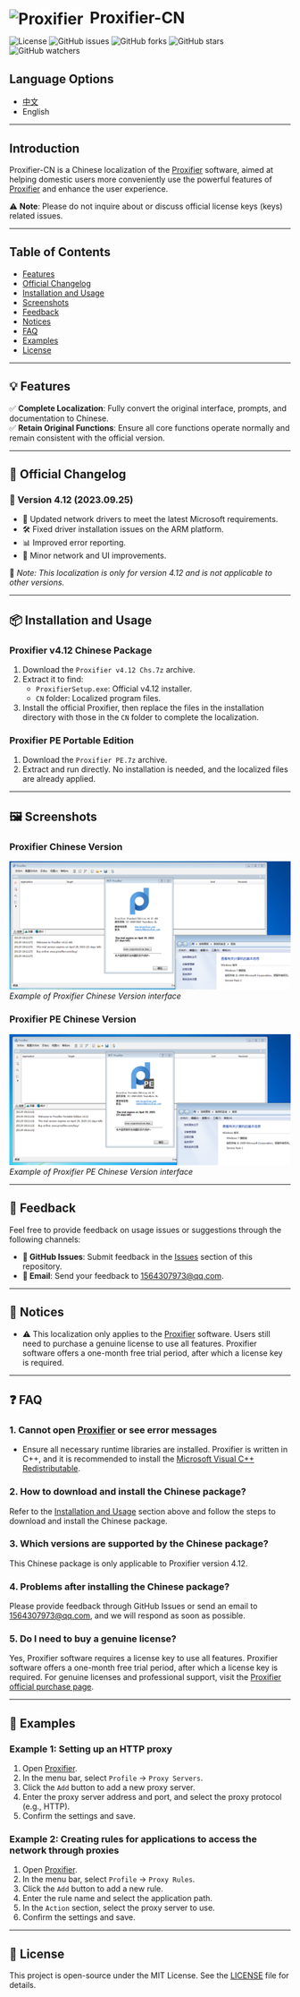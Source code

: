 <div style="display: flex; align-items: center;">
  <h1 style="margin: 0;">
    <img src="https://www.proxifier.com/favicon.png" alt="Proxifier" style="width:32px; vertical-align:middle; margin-right: 5px;">
    Proxifier-CN
  </h1>
</div>

![License](https://img.shields.io/badge/license-MIT-blue.svg)
![GitHub issues](https://img.shields.io/github/issues/1564307973/Proxifier-CN)
![GitHub forks](https://img.shields.io/github/forks/1564307973/Proxifier-CN)
![GitHub stars](https://img.shields.io/github/stars/1564307973/Proxifier-CN)
![GitHub watchers](https://img.shields.io/github/watchers/1564307973/Proxifier-CN)

## Language Options

- [中文](README_CN.md)
- English

---

## Introduction

Proxifier-CN is a Chinese localization of the [Proxifier](https://www.proxifier.com/) software, aimed at helping domestic users more conveniently use the powerful features of [Proxifier](https://www.proxifier.com/) and enhance the user experience.

⚠ **Note**: Please do not inquire about or discuss official license keys (keys) related issues.

---

## Table of Contents

- [Features](#features)
- [Official Changelog](#official-changelog)
- [Installation and Usage](#installation-and-usage)
- [Screenshots](#screenshots)
- [Feedback](#feedback)
- [Notices](#notices)
- [FAQ](#faq)
- [Examples](#examples)
- [License](#license)

---

## 💡 Features

✅ **Complete Localization**: Fully convert the original interface, prompts, and documentation to Chinese.  
✅ **Retain Original Functions**: Ensure all core functions operate normally and remain consistent with the official version.  

---

## 📝 Official Changelog

### 📅 Version 4.12 (2023.09.25)
- 🔧 Updated network drivers to meet the latest Microsoft requirements.
- 🛠 Fixed driver installation issues on the ARM platform.
- 📊 Improved error reporting.
- 🎨 Minor network and UI improvements.

📢 *Note: This localization is only for version 4.12 and is not applicable to other versions.*

---

## 📦 Installation and Usage

### Proxifier v4.12 Chinese Package

1. Download the `Proxifier v4.12 Chs.7z` archive.
2. Extract it to find:
   - `ProxifierSetup.exe`: Official v4.12 installer.
   - `CN` folder: Localized program files.
3. Install the official Proxifier, then replace the files in the installation directory with those in the `CN` folder to complete the localization.

### Proxifier PE Portable Edition

1. Download the `Proxifier PE.7z` archive.
2. Extract and run directly. No installation is needed, and the localized files are already applied.

---

## 🖼️ Screenshots

### Proxifier Chinese Version
![Proxifier Chinese Version](Proxifier%202025-03-29%20191255.png)
*Example of Proxifier Chinese Version interface*

### Proxifier PE Chinese Version
![Proxifier PE Chinese Version](Proxifier%20PE%202025-03-29%20191144.png)
*Example of Proxifier PE Chinese Version interface*

---

## 📮 Feedback

Feel free to provide feedback on usage issues or suggestions through the following channels:
- **🐛 GitHub Issues**: Submit feedback in the [Issues](https://github.com/1564307973/Proxifier-CN/issues) section of this repository.
- **📧 Email**: Send your feedback to [1564307973@qq.com](mailto:1564307973@qq.com).

---

## 📢 Notices

- ⚠ This localization only applies to the [Proxifier](https://www.proxifier.com/) software. Users still need to purchase a genuine license to use all features. Proxifier software offers a one-month free trial period, after which a license key is required.

---

## ❓ FAQ

### 1. Cannot open [Proxifier](https://www.proxifier.com/) or see error messages
- Ensure all necessary runtime libraries are installed. Proxifier is written in C++, and it is recommended to install the [Microsoft Visual C++ Redistributable](https://learn.microsoft.com/en-us/cpp/windows/latest-supported-vc-redist).

### 2. How to download and install the Chinese package?
Refer to the [Installation and Usage](#installation-and-usage) section above and follow the steps to download and install the Chinese package.

### 3. Which versions are supported by the Chinese package?
This Chinese package is only applicable to Proxifier version 4.12.

### 4. Problems after installing the Chinese package?
Please provide feedback through GitHub Issues or send an email to [1564307973@qq.com](mailto:1564307973@qq.com), and we will respond as soon as possible.

### 5. Do I need to buy a genuine license?
Yes, Proxifier software requires a license key to use all features. Proxifier software offers a one-month free trial period, after which a license key is required. For genuine licenses and professional support, visit the [Proxifier official purchase page](https://www.proxifier.com/buy/).

---

## 🚀 Examples

### Example 1: Setting up an HTTP proxy
1. Open [Proxifier](https://www.proxifier.com/).
2. In the menu bar, select `Profile` -> `Proxy Servers`.
3. Click the `Add` button to add a new proxy server.
4. Enter the proxy server address and port, and select the proxy protocol (e.g., HTTP).
5. Confirm the settings and save.

### Example 2: Creating rules for applications to access the network through proxies
1. Open [Proxifier](https://www.proxifier.com/).
2. In the menu bar, select `Profile` -> `Proxy Rules`.
3. Click the `Add` button to add a new rule.
4. Enter the rule name and select the application path.
5. In the `Action` section, select the proxy server to use.
6. Confirm the settings and save.

---

## 📜 License

This project is open-source under the MIT License. See the [LICENSE](LICENSE) file for details.